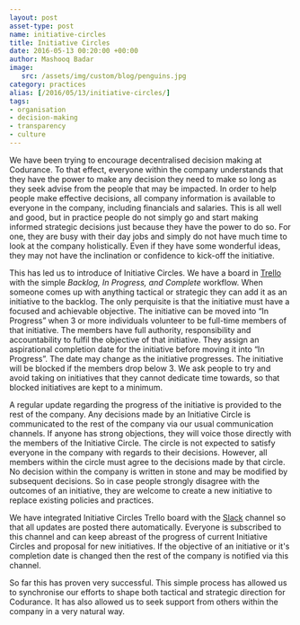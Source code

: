 ```yaml
---
layout: post
asset-type: post
name: initiative-circles 
title: Initiative Circles
date: 2016-05-13 00:20:00 +00:00
author: Mashooq Badar 
image:
   src: /assets/img/custom/blog/penguins.jpg
category: practices
alias: [/2016/05/13/initiative-circles/]
tags:
- organisation
- decision-making
- transparency
- culture 
---
```


We have been trying to encourage decentralised decision making at Codurance. To that effect, everyone within the company understands that they have the power to make any decision they need to make so long as they seek advise from the people that may be impacted. In order to help people make effective decisions, all company information is available to everyone in the company, including financials and salaries. This is all well and good, but in practice people do not simply go and start making informed strategic decisions just because they have the power to do so. For one, they are busy with their day jobs and simply do not have much time to look at the company holistically. Even if they have some wonderful ideas, they may not have the inclination or confidence to kick-off the initiative.

This has led us to introduce of Initiative Circles. We have a board in [Trello](https://trello.com) with the simple _Backlog, In Progress, and Complete_ workflow. When someone comes up with anything tactical or strategic they can add it as an initiative to the backlog. The only perquisite is that the initiative must have a focused and achievable objective. The initiative can be moved into “In Progress” when 3 or more individuals volunteer to be full-time members of that initiative. The members have full authority, responsibility and accountability to fulfil the objective of that initiative. They assign an aspirational completion date for the initiative before moving it into “In Progress”. The date may change as the initiative progresses. The initiative will be blocked if the members drop below 3. We ask people to try and avoid taking on initiatives that they cannot dedicate time towards, so that blocked initiatives are kept to a minimum.

A regular update regarding the progress of the initiative is provided to the rest of the company. Any decisions made by an Initiative Circle is communicated to the rest of the company via our usual communication channels. If anyone has strong objections, they will voice those directly with the members of the Initiative Circle. The circle is not expected to satisfy everyone in the company with regards to their decisions. However, all members within the circle must agree to the decisions made by that circle. No decision within the company is written in stone and may be modified by subsequent decisions. So in case people strongly disagree with the outcomes of an initiative, they are welcome to create a new initiative to replace existing policies and practices. 

We have integrated Initiative Circles Trello board with the [Slack](https://slack.com) channel so that all updates are posted there automatically. Everyone is subscribed to this channel and can keep abreast of the progress of current Initiative Circles and proposal for new initiatives. If the objective of an initiative or it's completion date is changed then the rest of the company is notified via this channel.

So far this has proven very successful. This simple process has allowed us to synchronise our efforts to shape both tactical and strategic direction for Codurance. It has also allowed us to seek support from others within the company in a very natural way.
